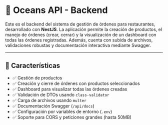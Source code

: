 # 🌊 Oceans API - Backend

Este es el backend del sistema de gestión de órdenes para restaurantes, desarrollado con **NestJS**. La aplicación permite la creación de productos, el manejo de órdenes (crear, cerrar) y la visualización de un dashboard con todas las órdenes registradas. Además, cuenta con subida de archivos, validaciones robustas y documentación interactiva mediante Swagger.

---

## 🚀 Características

- ✅ Gestión de productos
- ✅ Creación y cierre de órdenes con productos seleccionados
- ✅ Dashboard para visualizar todas las órdenes creadas
- ✅ Validación de DTOs usando `class-validator`
- ✅ Carga de archivos usando `multer`
- ✅ Documentación Swagger (`/api/docs`)
- ✅ Configuración por variables de entorno (`.env`)
- ✅ Soporte para CORS y peticiones grandes (hasta 50MB)